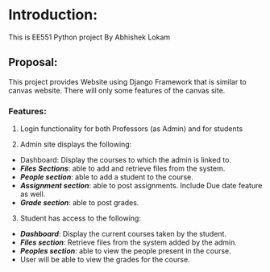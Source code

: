 # Introduction:

This is EE551 Python project By Abhishek Lokam

## Proposal:

This project provides Website using Django Framework that is similar to canvas website. There will only some features of the
canvas site.

### Features:

1. Login functionality for both Professors (as Admin) and for students

2. Admin site displays the following:

  * Dashboard: Display the courses to which the admin is linked to.
  * <i>**Files Sections**</i>: able to add and retrieve files from the system.
  * <i>**People section**</i>: able to add a student to the course.
  * <i>**Assignment section**</i>: able to post assignments. Include Due date
      feature as well.
  * <i>**Grade section**</i>: able to post grades. 

3. Student has access to the following: 

  * <i>__Dashboard__</i>: Display the current courses taken by the student.
  * <i>__Files section__</i>:  Retrieve files from the system added by the
      admin.
  * <i>__Peoples section__</i>: able to view the people present in the course.
  * User will be able to view the grades for the course.

